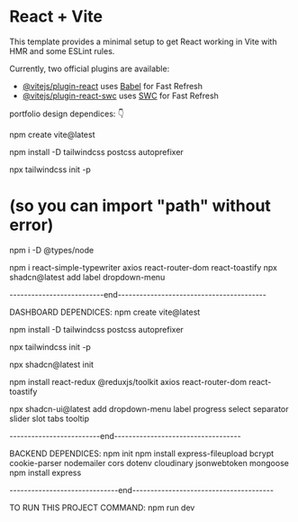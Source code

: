 # React + Vite

This template provides a minimal setup to get React working in Vite with HMR and some ESLint rules.

Currently, two official plugins are available:

- [@vitejs/plugin-react](https://github.com/vitejs/vite-plugin-react/blob/main/packages/plugin-react/README.md) uses [Babel](https://babeljs.io/) for Fast Refresh
- [@vitejs/plugin-react-swc](https://github.com/vitejs/vite-plugin-react-swc) uses [SWC](https://swc.rs/) for Fast Refresh


portfolio design dependices: 👇

npm create vite@latest

npm install -D tailwindcss postcss autoprefixer

npx tailwindcss init -p

# (so you can import "path" without error)
npm i -D @types/node

npm i react-simple-typewriter axios react-router-dom react-toastify
npx shadcn@latest add label dropdown-menu

--------------------------end-----------------------------------------

DASHBOARD DEPENDICES:
npm create vite@latest

npm install -D tailwindcss postcss autoprefixer
 
npx tailwindcss init -p

npx shadcn@latest init

npm install react-redux @reduxjs/toolkit axios react-router-dom react-toastify

npx shadcn-ui@latest add dropdown-menu label progress select separator slider slot tabs tooltip

-------------------------end-----------------------------------

BACKEND DEPENDICES:
npm init
npm install express-fileupload bcrypt cookie-parser nodemailer cors dotenv cloudinary jsonwebtoken mongoose
npm install express


------------------------------end---------------------------------------

TO RUN THIS PROJECT COMMAND:
npm run dev
